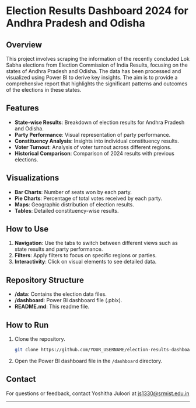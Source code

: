 # Election Results Dashboard 2024 for Andhra Pradesh and Odisha

## Overview

This project involves scraping the information of the recently concluded Lok Sabha elections from Election Commission of India Results, focusing on the states of Andhra Pradesh and Odisha. The data has been processed and visualized using Power BI to derive key insights. The aim is to provide a comprehensive report that highlights the significant patterns and outcomes of the elections in these states.

## Features

- **State-wise Results**: Breakdown of election results for Andhra Pradesh and Odisha.
- **Party Performance**: Visual representation of party performance.
- **Constituency Analysis**: Insights into individual constituency results.
- **Voter Turnout**: Analysis of voter turnout across different regions.
- **Historical Comparison**: Comparison of 2024 results with previous elections.

## Visualizations

- **Bar Charts**: Number of seats won by each party.
- **Pie Charts**: Percentage of total votes received by each party.
- **Maps**: Geographic distribution of election results.
- **Tables**: Detailed constituency-wise results.

## How to Use

1. **Navigation**: Use the tabs to switch between different views such as state results and party performance.
2. **Filters**: Apply filters to focus on specific regions or parties.
3. **Interactivity**: Click on visual elements to see detailed data.

## Repository Structure

- **/data**: Contains the election data files.
- **/dashboard**: Power BI dashboard file (.pbix).
- **README.md**: This readme file.

## How to Run

1. Clone the repository.
   ```bash
   git clone https://github.com/YOUR_USERNAME/election-results-dashboard-2024.git
   ```
2. Open the Power BI dashboard file in the `/dashboard` directory.

## Contact

For questions or feedback, contact Yoshitha Juloori at js1330@srmist.edu.in

---

